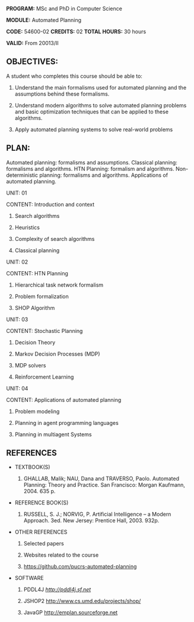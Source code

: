 **PROGRAM:** MSc and PhD in Computer Science
 
**MODULE:** Automated Planning

**CODE:** 54600-02 **CREDITS:** 02 **TOTAL HOURS:** 30 hours 

**VALID:** From 20013/II


## OBJECTIVES: 
A student who completes this course should be able to:

1.  Understand the main formalisms used for automated planning and the assumptions behind these formalisms.

2.  Understand modern algorithms to solve automated planning problems and basic optimization techniques that can be applied to these algorithms.

3.  Apply automated planning systems to solve real-world problems

## PLAN:

Automated planning: formalisms and assumptions. Classical planning: formalisms and algorithms. HTN Planning: formalism and algorithms. Non-deterministic planning: formalisms and algorithms. Applications of automated planning.

UNIT: 01

CONTENT: Introduction and context

1.  Search algorithms

2.  Heuristics

3.  Complexity of search algorithms

4.  Classical planning

UNIT: 02

CONTENT: HTN Planning

1.  Hierarchical task network formalism

2.  Problem formalization

3.  SHOP Algorithm

UNIT: 03

CONTENT: Stochastic Planning

1.  Decision Theory

2.  Markov Decision Processes (MDP)

3.  MDP solvers

4.  Reinforcement Learning

UNIT: 04

CONTENT: Applications of automated planning

1.  Problem modeling

2.  Planning in agent programming languages

3.  Planning in multiagent Systems

## REFERENCES

-   TEXTBOOK(S)

	1.  GHALLAB, Malik; NAU, Dana and TRAVERSO, Paolo. Automated Planning: Theory and Practice. San Francisco: Morgan Kaufmann, 2004. 635 p.

-   REFERENCE BOOK(S)

	1.  RUSSELL, S. J.; NORVIG, P. Artificial Intelligence – a Modern Approach. 3ed. New Jersey: Prentice Hall, 2003. 932p.

-   OTHER REFERENCES

	1.  Selected papers
	
	2.  Websites related to the course
	
	3.  <https://github.com/pucrs-automated-planning>

-   SOFTWARE

	1.  PDDL4J *http://pddl4j.sf.net*
	
	2.  JSHOP2 <http://www.cs.umd.edu/projects/shop/>
	
	3.  JavaGP <http://emplan.sourceforge.net>


